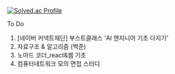 [![Solved.ac Profile](http://mazassumnida.wtf/api/v2/generate_badge?boj=forwarder1121)](https://solved.ac/forwarder1121/)


To Do
1. [네이버 커넥트재단] 부스트클래스 'AI 엔지니어 기초 다지기'
2. 자료구조 & 알고리즘 (백준)
3. 노마드 코더_react&웹 기초
4. 컴퓨터네트워크 모의 면접 스터디
